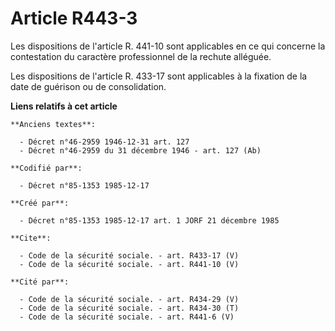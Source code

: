 # Article R443-3

Les dispositions de l'article R. 441-10 sont applicables en ce qui concerne la contestation du caractère professionnel de la
rechute alléguée. 

Les dispositions de l'article R. 433-17 sont applicables à la fixation de la date de guérison ou de consolidation.

**Liens relatifs à cet article**

	**Anciens textes**:

	  - Décret n°46-2959 1946-12-31 art. 127
	  - Décret n°46-2959 du 31 décembre 1946 - art. 127 (Ab)

	**Codifié par**:

	  - Décret n°85-1353 1985-12-17

	**Créé par**:

	  - Décret n°85-1353 1985-12-17 art. 1 JORF 21 décembre 1985

	**Cite**:

	  - Code de la sécurité sociale. - art. R433-17 (V)
	  - Code de la sécurité sociale. - art. R441-10 (V)

	**Cité par**:

	  - Code de la sécurité sociale. - art. R434-29 (V)
	  - Code de la sécurité sociale. - art. R434-30 (T)
	  - Code de la sécurité sociale. - art. R441-6 (V)
